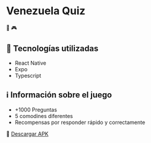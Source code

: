 # Venezuela Quiz 	
:iphone: :video_game:

## 🚀 Tecnologías utilizadas
-  React Native
-  Expo
-  Typescript

## ℹ️ Información sobre el juego
-  +1000 Preguntas 
-  5 comodines diferentes
-  Recompensas por responder rápido y correctamente

:link: [Descargar APK](https://drive.google.com/file/d/14GY3AN6SdeM9Se7bQjXM3P3DSG-AyVkW/view)
